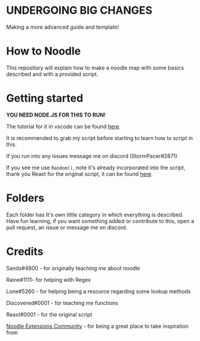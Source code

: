 # UNDERGOING BIG CHANGES
Making a more advanced guide and template!

# How to Noodle
This repository will explain how to make a noodle map with some basics described and with a provided script.

# Getting started
**YOU NEED NODE.JS FOR THIS TO RUN!**

The tutorial for it in vscode can be found [here](https://code.visualstudio.com/docs/nodejs/nodejs-tutorial).

It is recommended to grab my script before starting to learn how to script in this.

If you run into any issues message me on discord (StormPacer#2871)

If you see me use `Random()`, note it's already incorporated into the script, thank you Reaxt for the original script, it can be found [here](https://github.com/Aeroluna/NoodleExtensions/tree/master/Documentation/examples/documentationMap).

# Folders
Each folder has It's own little category in which everything is described. Have fun learning, if you want something added or contribute to this, open a pull request, an issue or message me on discord.

# Credits
Sands#4600 - for originally teaching me about noodle

Raine#1111- for helping with Regex

Lone#5260 - for helping being a resource regarding some lookup methods

Discovered#0001 - for teaching me functions

Reaxt#0001 - for the original script 

[Noodle Extensions Community](https://discord.gg/DVB6kvGVpa) - for being a great place to take inspiration from
